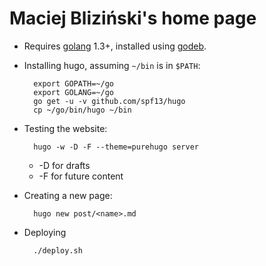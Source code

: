 Maciej Bliziński's home page
============================

* Requires [golang](http://golang.org/) 1.3+, installed using
[godeb](http://blog.labix.org/2013/06/15/in-flight-deb-packages-of-go).
* Installing hugo, assuming `~/bin` is in `$PATH`:

        export GOPATH=~/go
        export GOLANG=~/go
        go get -u -v github.com/spf13/hugo
        cp ~/go/bin/hugo ~/bin

* Testing the website:

        hugo -w -D -F --theme=purehugo server

  * -D for drafts
  * -F for future content

* Creating a new page:

        hugo new post/<name>.md

* Deploying

        ./deploy.sh
